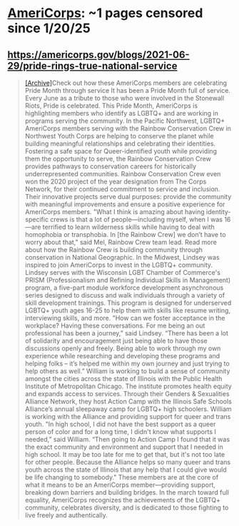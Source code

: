 



# [AmeriCorps](americorps.gov): ~1 pages censored since 1/20/25

## https://americorps.gov/blogs/2021-06-29/pride-rings-true-national-service


> [[Archive]](https://web.archive.org/web/20240000000000*/https://americorps.gov/blogs/2021-06-29/pride-rings-true-national-service)Check out how these AmeriCorps members are celebrating Pride Month through service It has been a Pride Month full of service. Every June as a tribute to those who were involved in the Stonewall Riots, Pride is celebrated. This Pride Month, AmeriCorps is highlighting members who identify as LGBTQ+ and are working in programs serving the community. In the Pacific Northwest, LGBTQ+ AmeriCorps members serving with the Rainbow Conservation Crew in Northwest Youth Corps are helping to conserve the planet while building meaningful relationships and celebrating their identities. Fostering a safe space for Queer-identified youth while providing them the opportunity to serve, the Rainbow Conservation Crew provides pathways to conservation careers for historically underrepresented communities. Rainbow Conservation Crew even won the 2020 project of the year designation from The Corps Network, for their continued commitment to service and inclusion. Their innovative projects serve dual purposes: provide the community with meaningful improvements and ensure a positive experience for AmeriCorps members. "What I think is amazing about having identity-specific crews is that a lot of people—including myself, when I was 16—are terrified to learn wilderness skills while having to deal with homophobia or transphobia. In [the Rainbow Crew] we don’t have to worry about that," said Mel, Rainbow Crew team lead. Read more about how the Rainbow Crew is building community through conservation in National Geographic. In the Midwest, Lindsey was inspired to join AmeriCorps to invest in the LGBTQ+ community. Lindsey serves with the Wisconsin LGBT Chamber of Commerce's PRISM (Professionalism and Refining Individual Skills in Management) program, a five-part module workforce development asynchronous series designed to discuss and walk individuals through a variety of skill development trainings. This program is designed for underserved LGBTQ+ youth ages 16-25 to help them with skills like resume writing, interviewing skills, and more. "How can we foster acceptance in the workplace? Having these conversations. For me being an out professional has been a journey,” said Lindsey. “There has been a lot of solidarity and encouragement just being able to have those discussions openly and freely. Being able to work through my own experience while researching and developing these programs and helping folks – it’s helped me within my own journey and just trying to help others as well.” William is working to build a sense of community amongst the cities across the state of Illinois with the Public Health Institute of Metropolitan Chicago. The institute promotes health equity and expands access to services. Through their Genders & Sexualities Alliance Network, they host Action Camp with the Illinois Safe Schools Alliance’s annual sleepaway camp for LGBTQ+ high schoolers. William is working with the Alliance and providing support for queer and trans youth. "In high school, I did not have the best support as a queer person of color and for a long time, I didn't know what supports I needed,” said William. “Then going to Action Camp I found that it was the exact community and environment and support that I needed in high school. It may be too late for me to get that, but it's not too late for other people. Because the Alliance helps so many queer and trans youth across the state of Illinois that any help that I could give would be life changing to somebody." These members are at the core of what it means to be an AmeriCorps member—providing support, breaking down barriers and building bridges. In the march toward full equality, AmeriCorps recognizes the achievements of the LGBTQ+ community, celebrates diversity, and is dedicated to those fighting to live freely and authentically.